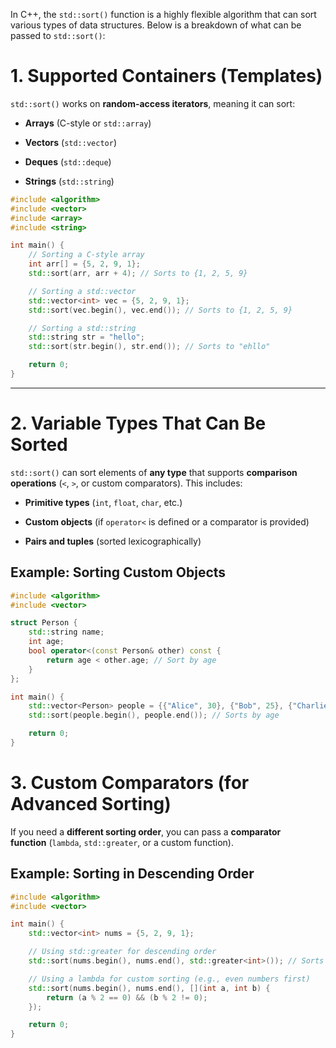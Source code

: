 In C++, the `std::sort()` function is a highly flexible algorithm that can sort various types of data structures. Below is a breakdown of what can be passed to `std::sort()`:

# **1. Supported Containers (Templates)**

`std::sort()` works on **random-access iterators**, meaning it can sort:

- **Arrays** (C-style or `std::array`)
    
- **Vectors** (`std::vector`)
    
- **Deques** (`std::deque`)
    
- **Strings** (`std::string`)

```cpp
#include <algorithm>
#include <vector>
#include <array>
#include <string>

int main() {
    // Sorting a C-style array
    int arr[] = {5, 2, 9, 1};
    std::sort(arr, arr + 4); // Sorts to {1, 2, 5, 9}

    // Sorting a std::vector
    std::vector<int> vec = {5, 2, 9, 1};
    std::sort(vec.begin(), vec.end()); // Sorts to {1, 2, 5, 9}

    // Sorting a std::string
    std::string str = "hello";
    std::sort(str.begin(), str.end()); // Sorts to "ehllo"

    return 0;
}
```

---

# **2. Variable Types That Can Be Sorted**

`std::sort()` can sort elements of **any type** that supports **comparison operations** (`<`, `>`, or custom comparators). This includes:

- **Primitive types** (`int`, `float`, `char`, etc.)
    
- **Custom objects** (if `operator<` is defined or a comparator is provided)
    
- **Pairs and tuples** (sorted lexicographically)
    

## **Example: Sorting Custom Objects**
```cpp
#include <algorithm>
#include <vector>

struct Person {
    std::string name;
    int age;
    bool operator<(const Person& other) const {
        return age < other.age; // Sort by age
    }
};

int main() {
    std::vector<Person> people = {{"Alice", 30}, {"Bob", 25}, {"Charlie", 35}};
    std::sort(people.begin(), people.end()); // Sorts by age

    return 0;
}
```

# **3. Custom Comparators (for Advanced Sorting)**

If you need a **different sorting order**, you can pass a **comparator function** (`lambda`, `std::greater`, or a custom function).

## **Example: Sorting in Descending Order**

```cpp
#include <algorithm>
#include <vector>

int main() {
    std::vector<int> nums = {5, 2, 9, 1};

    // Using std::greater for descending order
    std::sort(nums.begin(), nums.end(), std::greater<int>()); // Sorts to {9, 5, 2, 1}

    // Using a lambda for custom sorting (e.g., even numbers first)
    std::sort(nums.begin(), nums.end(), [](int a, int b) {
        return (a % 2 == 0) && (b % 2 != 0);
    });

    return 0;
}
```